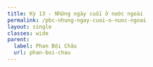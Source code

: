 ```yaml
---
title: Kỳ 13 - Những ngày cuối ở nước ngoài
permalink: /pbc-nhung-ngay-cuoi-o-nuoc-ngoai
layout: single
classes: wide
parent:
  label: Phan Bội Châu
  url: phan-boi-chau
---
```


